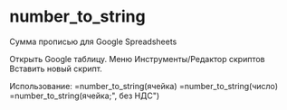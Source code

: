 # number_to_string
Сумма прописью для Google Spreadsheets

Открыть Google таблицу.
Меню Инструменты/Редактор скриптов
Вставить новый скрипт.

Использование:
=number_to_string(ячейка)
=number_to_string(число)
=number_to_string(ячейка;", без НДС")
